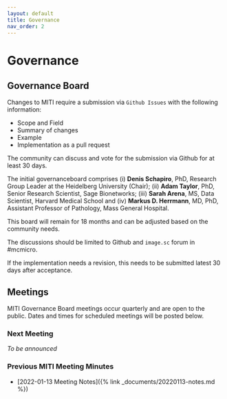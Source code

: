 ```yaml
---
layout: default
title: Governance
nav_order: 2
---
```


# Governance
## Governance Board
Changes to MITI require a submission via `Github Issues` with the following information:

* Scope and Field
* Summary of changes
* Example
* Implementation as a pull request

The community can discuss and vote for the submission via Github for at least 30 days.

The initial governanceboard comprises (i)  **Denis Schapiro**, PhD, Research Group Leader at the Heidelberg University (Chair); (ii) **Adam Taylor**, PhD, Senior Research Scientist, Sage Bionetworks; (iii) **Sarah Arena**, MS, Data Scientist, Harvard Medical School and (iv)  **Markus D. Herrmann**, MD, PhD, Assistant Professor of Pathology, Mass General Hospital.

This board will remain for 18 months and can be adjusted based on the community needs.

The discussions should be limited to Github and `image.sc` forum in #mcmicro.

If the implementation needs a revision, this needs to be submitted latest 30 days after acceptance.


## Meetings
MITI Governance Board meetings occur quarterly and are open to the public. Dates and times for scheduled meetings will be posted below.

### Next Meeting
*To be announced*

### Previous MITI Meeting Minutes
- [2022-01-13 Meeting Notes]({% link _documents/20220113-notes.md %})
